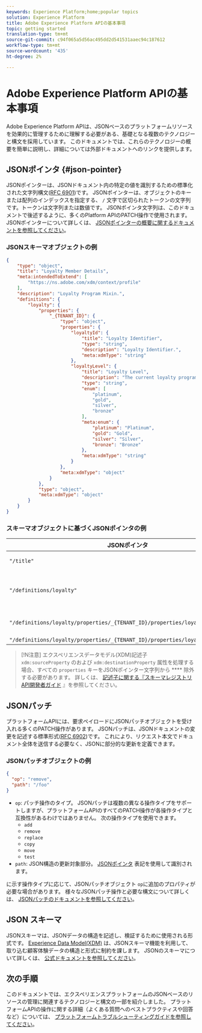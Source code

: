 ```yaml
---
keywords: Experience Platform;home;popular topics
solution: Experience Platform
title: Adobe Experience Platform APIの基本事項
topic: getting started
translation-type: tm+mt
source-git-commit: c94f065a5d56ac495dd2d541531aaec94c187612
workflow-type: tm+mt
source-wordcount: '435'
ht-degree: 2%

---
```



# Adobe Experience Platform APIの基本事項

Adobe Experience Platform APIは、JSONベースのプラットフォームリソースを効果的に管理するために理解する必要がある、基礎となる複数のテクノロジーと構文を採用しています。 このドキュメントでは、これらのテクノロジーの概要を簡単に説明し、詳細については外部ドキュメントへのリンクを提供します。

## JSONポインタ {#json-pointer}

JSONポインターは、JSONドキュメント内の特定の値を識別するための標準化された文字列構文([RFC 6901](https://tools.ietf.org/html/rfc6901))です。 JSONポインターは、オブジェクトのキーまたは配列のインデックスを指定する、 `/` 文字で区切られたトークンの文字列です。トークンは文字列または数値です。 JSONポインタ文字列は、このドキュメントで後述するように、多くのPlatform APIのPATCH操作で使用されます。 JSONポインターについて詳しくは、 [JSONポインターの概要に関するドキュメントを参照してください](https://rapidjson.org/md_doc_pointer.html)。

### JSONスキーマオブジェクトの例

```json
{
    "type": "object",
    "title": "Loyalty Member Details",
    "meta:intendedToExtend": [
        "https://ns.adobe.com/xdm/context/profile"
    ],
    "description": "Loyalty Program Mixin.",
    "definitions": {
        "loyalty": {
            "properties": {
                "_{TENANT_ID}": {
                    "type": "object",
                    "properties": {
                        "loyaltyId": {
                            "title": "Loyalty Identifier",
                            "type": "string",
                            "description": "Loyalty Identifier.",
                            "meta:xdmType": "string"
                        },
                        "loyaltyLevel": {
                            "title": "Loyalty Level",
                            "description": "The current loyalty program level to which the individual member belongs.",
                            "type": "string",
                            "enum": [
                                "platinum",
                                "gold",
                                "silver",
                                "bronze"
                            ],
                            "meta:enum": {
                                "platinum": "Platinum",
                                "gold": "Gold",
                                "silver": "Silver",
                                "bronze": "Bronze"
                            },
                            "meta:xdmType": "string"
                        }
                    },
                    "meta:xdmType": "object"
                }
            },
            "type": "object",
            "meta:xdmType": "object"
        }
    }
}
```

### スキーマオブジェクトに基づくJSONポインタの例

| JSONポインタ | 解決先 |
|--- | ---|
| `"/title"` | 忠誠度メンバーの詳細 |
| `"/definitions/loyalty"` | ( `loyalty` オブジェクトの内容を返します) |
| `"/definitions/loyalty/properties/_{TENANT_ID}/properties/loyaltyLevel/enum"` | `["platinum", "gold", "silver", "bronze"]` |
| `"/definitions/loyalty/properties/_{TENANT_ID}/properties/loyaltyLevel/enum/0"` | `"platinum"` |

>[!N注意]
>エクスペリエンスデータモデル(XDM)記述子 `xdm:sourceProperty` のおよび `xdm:destinationProperty` 属性を処理する場合、すべての `properties` キーをJSONポインター文字列から **** 除外する必要があります。 詳しくは、 [記述子に関する『スキーマレジストリAPI開発者ガイド](../xdm/api/descriptors.md) 』を参照してください。

## JSONパッチ

プラットフォームAPIには、要求ペイロードにJSONパッチオブジェクトを受け入れる多くのPATCH操作があります。 JSONパッチは、JSONドキュメントの変更を記述する標準形式([RFC 6902](https://tools.ietf.org/html/rfc6902))です。 これにより、リクエスト本文でドキュメント全体を送信する必要なく、JSONに部分的な更新を定義できます。

### JSONパッチオブジェクトの例

```json
{
  "op": "remove",
  "path": "/foo"
}
```

* `op`: パッチ操作のタイプ。 JSONパッチは複数の異なる操作タイプをサポートしますが、プラットフォームAPIのすべてのPATCH操作が各操作タイプと互換性があるわけではありません。 次の操作タイプを使用できます。
   * `add`
   * `remove`
   * `replace`
   * `copy`
   * `move`
   * `test`
* `path`: JSON構造の更新対象部分。 [JSONポインタ](#json-pointer) 表記を使用して識別されます。

に示す操作タイプに応じて、JSONパッチオブジェクト `op`に追加のプロパティが必要な場合があります。 様々なJSONパッチ操作と必要な構文について詳しくは、 [JSONパッチのドキュメントを参照してください](http://jsonpatch.com/)。

## JSON スキーマ

JSONスキーマは、JSONデータの構造を記述し、検証するために使用される形式です。 [Experience Data Model(XDM)](../xdm/home.md) は、JSONスキーマ機能を利用して、取り込む顧客体験データの構造と形式に制約を課します。 JSONのスキーマについて詳しくは、 [公式ドキュメントを参照してください](https://json-schema.org/)。

## 次の手順

このドキュメントでは、エクスペリエンスプラットフォームのJSONベースのリソースの管理に関連するテクノロジーと構文の一部を紹介しました。 プラットフォームAPIの操作に関する詳細（よくある質問へのベストプラクティスや回答など）については、 [プラットフォームトラブルシューティングガイドを参照してください](troubleshooting.md)。